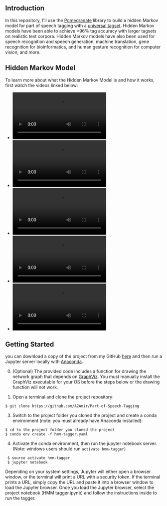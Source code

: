 ## Introduction

In this repository, I'll use the [Pomegranate](https://github.com/jmschrei/pomegranate) library to build a hidden Markov model for part of speech tagging with a [universal tagset](http://www.petrovi.de/data/universal.pdf). Hidden Markov models have been able to achieve >96% tag accuracy with larger tagsets on realistic text corpora. Hidden Markov models have also been used for speech recognition and speech generation, machine translation, gene recognition for bioinformatics, and human gesture recognition for computer vision, and more.


## Hidden Markov Model

To learn more about what the Hidden Markov Model is and how it works, first watch the videos linked below:

* ![1. Hidden Markov Model](/images/1.mp4) 
* ![2. How to get the heighest probability of Hidden Markov Model graph](/images/2.mp4) 
* ![3. How to simplify Hidden Markov Model graph](/images/3.mp4) 
* ![4. Viterbi algorithm](/images/4.mp4) 
* ![5. Viterbi algorithm](/images/5.mp4) 

## Getting Started


 you can download a copy of the project from my GitHub [here](https://github.com/A2Amir/Part-of-Speech-Tagging) and then run a Jupyter server locally with [Anaconda](https://www.anaconda.com/download/).


0. (Optional) The provided code includes a function for drawing the network graph that depends on [GraphViz](http://www.graphviz.org/). You must manually install the GraphViz executable for your OS before the steps below or the drawing function will not work.

1. Open a terminal and clone the project repository:
```
$ git clone https://github.com/A2Amir/Part-of-Speech-Tagging
```

3. Switch to the project folder you cloned the project and create a conda environment (note: you must already have Anaconda installed):
```
$ cd to the project folder you cloned the project
$ conda env create -f hmm-tagger.yaml
```

4. Activate the conda environment, then run the jupyter notebook server. (Note: windows users should run `activate hmm-tagger`)
```
 $ source activate hmm-tagger
 $ jupyter notebook
```

Depending on your system settings, Jupyter will either open a browser window, or the terminal will print a URL with a security token. If the terminal prints a URL, simply copy the URL and paste it into a browser window to load the Jupyter browser. Once you load the Jupyter browser, select the project notebook (HMM tagger.ipynb) and follow the instructions inside to run the tagger.


